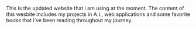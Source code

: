 This is the updated website that i am using at the moment. The content of this wesbite includes my projects in A.I., web applications and some favorite books that i've been reading throughout my journey. 

